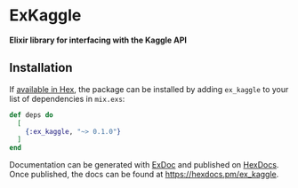 # ExKaggle

**Elixir library for interfacing with the Kaggle API**

## Installation

If [available in Hex](https://hex.pm/docs/publish), the package can be installed
by adding `ex_kaggle` to your list of dependencies in `mix.exs`:

```elixir
def deps do
  [
    {:ex_kaggle, "~> 0.1.0"}
  ]
end
```

Documentation can be generated with [ExDoc](https://github.com/elixir-lang/ex_doc)
and published on [HexDocs](https://hexdocs.pm). Once published, the docs can
be found at <https://hexdocs.pm/ex_kaggle>.

